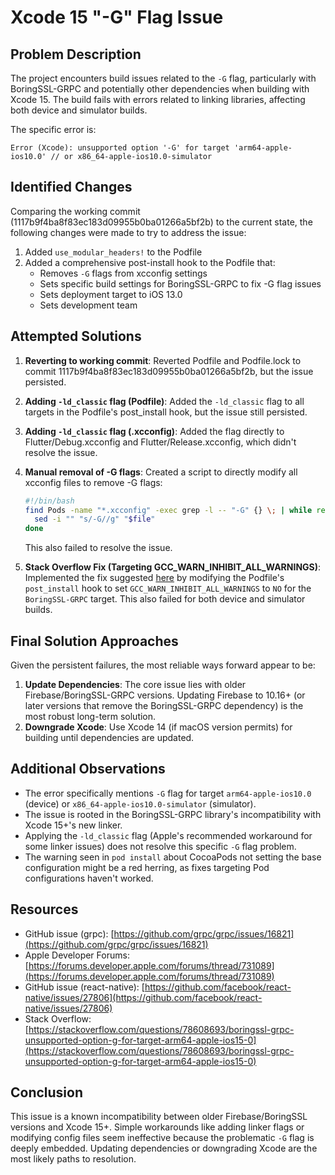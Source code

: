# Xcode 15 "-G" Flag Issue

## Problem Description

The project encounters build issues related to the `-G` flag, particularly with BoringSSL-GRPC and potentially other dependencies when building with Xcode 15. The build fails with errors related to linking libraries, affecting both device and simulator builds.

The specific error is:
```
Error (Xcode): unsupported option '-G' for target 'arm64-apple-ios10.0' // or x86_64-apple-ios10.0-simulator
```

## Identified Changes

Comparing the working commit (1117b9f4ba8f83ec183d09955b0ba01266a5bf2b) to the current state, the following changes were made to try to address the issue:

1. Added `use_modular_headers!` to the Podfile
2. Added a comprehensive post-install hook to the Podfile that:
   - Removes `-G` flags from xcconfig settings
   - Sets specific build settings for BoringSSL-GRPC to fix -G flag issues
   - Sets deployment target to iOS 13.0
   - Sets development team

## Attempted Solutions

1. **Reverting to working commit**: Reverted Podfile and Podfile.lock to commit 1117b9f4ba8f83ec183d09955b0ba01266a5bf2b, but the issue persisted.

2. **Adding `-ld_classic` flag (Podfile)**: Added the `-ld_classic` flag to all targets in the Podfile's post_install hook, but the issue still persisted.

3. **Adding `-ld_classic` flag (.xcconfig)**: Added the flag directly to Flutter/Debug.xcconfig and Flutter/Release.xcconfig, which didn't resolve the issue.

4. **Manual removal of -G flags**: Created a script to directly modify all xcconfig files to remove -G flags:
   ```bash
   #!/bin/bash
   find Pods -name "*.xcconfig" -exec grep -l -- "-G" {} \; | while read file; do 
     sed -i "" "s/-G//g" "$file"
   done
   ```
   This also failed to resolve the issue.

5. **Stack Overflow Fix (Targeting GCC_WARN_INHIBIT_ALL_WARNINGS)**: Implemented the fix suggested [here](https://stackoverflow.com/questions/78608693/boringssl-grpc-unsupported-option-g-for-target-arm64-apple-ios15-0) by modifying the Podfile's `post_install` hook to set `GCC_WARN_INHIBIT_ALL_WARNINGS` to `NO` for the `BoringSSL-GRPC` target. This also failed for both device and simulator builds.

## Final Solution Approaches

Given the persistent failures, the most reliable ways forward appear to be:

1. **Update Dependencies**: The core issue lies with older Firebase/BoringSSL-GRPC versions. Updating Firebase to 10.16+ (or later versions that remove the BoringSSL-GRPC dependency) is the most robust long-term solution.
2. **Downgrade Xcode**: Use Xcode 14 (if macOS version permits) for building until dependencies are updated.

## Additional Observations

- The error specifically mentions `-G` flag for target `arm64-apple-ios10.0` (device) or `x86_64-apple-ios10.0-simulator` (simulator).
- The issue is rooted in the BoringSSL-GRPC library's incompatibility with Xcode 15+'s new linker.
- Applying the `-ld_classic` flag (Apple's recommended workaround for some linker issues) does not resolve this specific `-G` flag problem.
- The warning seen in `pod install` about CocoaPods not setting the base configuration might be a red herring, as fixes targeting Pod configurations haven't worked.

## Resources

- GitHub issue (grpc): [https://github.com/grpc/grpc/issues/16821](https://github.com/grpc/grpc/issues/16821)
- Apple Developer Forums: [https://forums.developer.apple.com/forums/thread/731089](https://forums.developer.apple.com/forums/thread/731089)
- GitHub issue (react-native): [https://github.com/facebook/react-native/issues/27806](https://github.com/facebook/react-native/issues/27806)
- Stack Overflow: [https://stackoverflow.com/questions/78608693/boringssl-grpc-unsupported-option-g-for-target-arm64-apple-ios15-0](https://stackoverflow.com/questions/78608693/boringssl-grpc-unsupported-option-g-for-target-arm64-apple-ios15-0)

## Conclusion

This issue is a known incompatibility between older Firebase/BoringSSL versions and Xcode 15+. Simple workarounds like adding linker flags or modifying config files seem ineffective because the problematic `-G` flag is deeply embedded. Updating dependencies or downgrading Xcode are the most likely paths to resolution. 